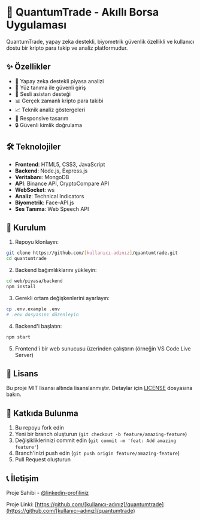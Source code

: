 # 🚀 QuantumTrade - Akıllı Borsa Uygulaması

QuantumTrade, yapay zeka destekli, biyometrik güvenlik özellikli ve kullanıcı dostu bir kripto para takip ve analiz platformudur.

## ✨ Özellikler

- 🤖 Yapay zeka destekli piyasa analizi
- 👤 Yüz tanıma ile güvenli giriş
- 🎤 Sesli asistan desteği
- 📊 Gerçek zamanlı kripto para takibi
- 📈 Teknik analiz göstergeleri
- 📱 Responsive tasarım
- 🔒 Güvenli kimlik doğrulama

## 🛠️ Teknolojiler

- **Frontend**: HTML5, CSS3, JavaScript
- **Backend**: Node.js, Express.js
- **Veritabanı**: MongoDB
- **API**: Binance API, CryptoCompare API
- **WebSocket**: ws
- **Analiz**: Technical Indicators
- **Biyometrik**: Face-API.js
- **Ses Tanıma**: Web Speech API

## 🚀 Kurulum

1. Repoyu klonlayın:
```bash
git clone https://github.com/[kullanıcı-adınız]/quantumtrade.git
cd quantumtrade
```

2. Backend bağımlılıklarını yükleyin:
```bash
cd web/piyasa/backend
npm install
```

3. Gerekli ortam değişkenlerini ayarlayın:
```bash
cp .env.example .env
# .env dosyasını düzenleyin
```

4. Backend'i başlatın:
```bash
npm start
```

5. Frontend'i bir web sunucusu üzerinden çalıştırın (örneğin VS Code Live Server)

## 📝 Lisans

Bu proje MIT lisansı altında lisanslanmıştır. Detaylar için [LICENSE](LICENSE) dosyasına bakın.

## 🤝 Katkıda Bulunma

1. Bu repoyu fork edin
2. Yeni bir branch oluşturun (`git checkout -b feature/amazing-feature`)
3. Değişikliklerinizi commit edin (`git commit -m 'feat: Add amazing feature'`)
4. Branch'inizi push edin (`git push origin feature/amazing-feature`)
5. Pull Request oluşturun

## 📞 İletişim

Proje Sahibi - [@linkedin-profiliniz](https://linkedin.com/in/profiliniz)

Proje Linki: [https://github.com/[kullanıcı-adınız]/quantumtrade](https://github.com/[kullanıcı-adınız]/quantumtrade) 